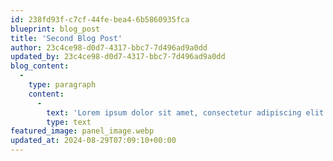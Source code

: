 ```yaml
---
id: 238fd93f-c7cf-44fe-bea4-6b5860935fca
blueprint: blog_post
title: 'Second Blog Post'
author: 23c4ce98-d0d7-4317-bbc7-7d496ad9a0dd
updated_by: 23c4ce98-d0d7-4317-bbc7-7d496ad9a0dd
blog_content:
  -
    type: paragraph
    content:
      -
        text: 'Lorem ipsum dolor sit amet, consectetur adipiscing elit. Proin sed lobortis sem, vitae tincidunt nunc. Sed eu nunc eget tellus molestie interdum vitae at dui. Etiam ut placerat nisi, quis fermentum nibh. Praesent et dapibus ipsum. Praesent id pellentesque nunc. Nunc sit amet urna sit amet erat vulputate pulvinar. Aenean convallis tempus odio id eleifend. Proin at quam pellentesque lectus pretium dictum sed id velit. Donec gravida massa a ligula lobortis, nec fringilla urna scelerisque. Nam scelerisque mollis semper. Interdum et malesuada fames ac ante ipsum primis in faucibus. Nunc egestas finibus leo, eu blandit turpis molestie ut. Suspendisse id venenatis lacus.'
        type: text
featured_image: panel_image.webp
updated_at: 2024-08-29T07:09:10+00:00
---
```

